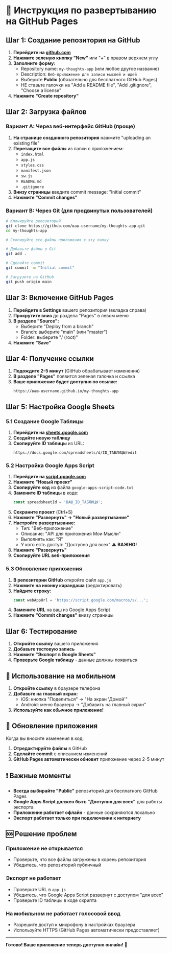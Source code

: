 # 🚀 Инструкция по развертыванию на GitHub Pages

## Шаг 1: Создание репозитория на GitHub

1. **Перейдите на [github.com](https://github.com)**
2. **Нажмите зеленую кнопку "New"** или "+" в правом верхнем углу
3. **Заполните форму:**
   - Repository name: `my-thoughts-app` (или любое другое название)
   - Description: `Веб-приложение для записи мыслей и идей`
   - Выберите **Public** (обязательно для бесплатного GitHub Pages)
   - НЕ ставьте галочки на "Add a README file", "Add .gitignore", "Choose a license"
4. **Нажмите "Create repository"**

## Шаг 2: Загрузка файлов

### Вариант A: Через веб-интерфейс GitHub (проще)

1. **На странице созданного репозитория** нажмите "uploading an existing file"
2. **Перетащите все файлы** из папки с приложением:
   - `index.html`
   - `app.js`
   - `styles.css`
   - `manifest.json`
   - `sw.js`
   - `README.md`
   - `.gitignore`
3. **Внизу страницы** введите commit message: "Initial commit"
4. **Нажмите "Commit changes"**

### Вариант B: Через Git (для продвинутых пользователей)

```bash
# Клонируйте репозиторий
git clone https://github.com/ваш-username/my-thoughts-app.git
cd my-thoughts-app

# Скопируйте все файлы приложения в эту папку

# Добавьте файлы в Git
git add .

# Сделайте commit
git commit -m "Initial commit"

# Загрузите на GitHub
git push origin main
```

## Шаг 3: Включение GitHub Pages

1. **Перейдите в Settings** вашего репозитория (вкладка справа)
2. **Прокрутите вниз** до раздела "Pages" в левом меню
3. **В разделе "Source":**
   - Выберите "Deploy from a branch"
   - Branch: выберите "main" (или "master")
   - Folder: выберите "/ (root)"
4. **Нажмите "Save"**

## Шаг 4: Получение ссылки

1. **Подождите 2-5 минут** (GitHub обрабатывает изменения)
2. **В разделе "Pages"** появится зеленая галочка и ссылка
3. **Ваше приложение будет доступно по ссылке:**
   ```
   https://ваш-username.github.io/my-thoughts-app
   ```

## Шаг 5: Настройка Google Sheets

### 5.1 Создание Google Таблицы

1. **Перейдите на [sheets.google.com](https://sheets.google.com)**
2. **Создайте новую таблицу**
3. **Скопируйте ID таблицы** из URL:
   ```
   https://docs.google.com/spreadsheets/d/ID_ТАБЛИЦЫ/edit
   ```

### 5.2 Настройка Google Apps Script

1. **Перейдите на [script.google.com](https://script.google.com)**
2. **Нажмите "Новый проект"**
3. **Скопируйте код** из файла `google-apps-script-code.txt`
4. **Замените ID таблицы** в коде:
   ```javascript
   const spreadsheetId = 'ВАШ_ID_ТАБЛИЦЫ';
   ```
5. **Сохраните проект** (Ctrl+S)
6. **Нажмите "Развернуть" → "Новый развертывание"**
7. **Настройте развертывание:**
   - Тип: "Веб-приложение"
   - Описание: "API для приложения Мои Мысли"
   - Выполнять как: "Я"
   - У кого есть доступ: "Доступно для всех" ⚠️ **ВАЖНО!**
8. **Нажмите "Развернуть"**
9. **Скопируйте URL веб-приложения**

### 5.3 Обновление приложения

1. **В репозитории GitHub** откройте файл `app.js`
2. **Нажмите на иконку карандаша** (редактировать)
3. **Найдите строку:**
   ```javascript
   const webAppUrl = 'https://script.google.com/macros/s/...';
   ```
4. **Замените URL** на ваш из Google Apps Script
5. **Нажмите "Commit changes"** внизу страницы

## Шаг 6: Тестирование

1. **Откройте ссылку** вашего приложения
2. **Добавьте тестовую запись**
3. **Нажмите "Экспорт в Google Sheets"**
4. **Проверьте Google таблицу** - данные должны появиться

## 📱 Использование на мобильном

1. **Откройте ссылку** в браузере телефона
2. **Добавьте на главный экран:**
   - iOS: кнопка "Поделиться" → "На экран 'Домой'"
   - Android: меню браузера → "Добавить на главный экран"
3. **Используйте как обычное приложение!**

## 🔄 Обновление приложения

Когда вы вносите изменения в код:

1. **Отредактируйте файлы** в GitHub
2. **Сделайте commit** с описанием изменений
3. **GitHub Pages автоматически обновит** приложение через 2-5 минут

## ❗ Важные моменты

- **Всегда выбирайте "Public"** репозиторий для бесплатного GitHub Pages
- **Google Apps Script должен быть "Доступно для всех"** для работы экспорта
- **Приложение работает офлайн** - данные сохраняются локально
- **Экспорт работает только при подключении к интернету**

## 🆘 Решение проблем

### Приложение не открывается
- Проверьте, что все файлы загружены в корень репозитория
- Убедитесь, что репозиторий публичный

### Экспорт не работает
- Проверьте URL в `app.js`
- Убедитесь, что Google Apps Script развернут с доступом "для всех"
- Проверьте ID таблицы в коде скрипта

### На мобильном не работает голосовой ввод
- Разрешите доступ к микрофону в настройках браузера
- Используйте HTTPS (GitHub Pages автоматически предоставляет)

---

**Готово! Ваше приложение теперь доступно онлайн! 🎉**

